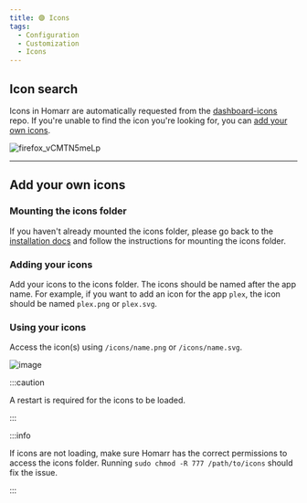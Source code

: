 ```yaml
---
title: 🟣 Icons
tags:
  - Configuration
  - Customization
  - Icons
---
```



## Icon search
Icons in Homarr are automatically requested from the [dashboard-icons](https://github.com/walkxcode/dashboard-icons) repo. If you're unable to find the icon you're looking for, you can [add your own icons](#add-your-own-icons).

![firefox_vCMTN5meLp](https://user-images.githubusercontent.com/71191962/170118033-a72ea587-4df0-43dd-8b7e-e0e7bae45dc6.gif)

---

## Add your own icons

### Mounting the icons folder
If you haven't already mounted the icons folder, please go back to the [installation docs](/docs/introduction/installation) and follow the instructions for mounting the icons folder.

### Adding your icons
Add your icons to the icons folder. The icons should be named after the app name. For example, if you want to add an icon for the app `plex`, the icon should be named `plex.png` or `plex.svg`.


### Using your icons
Access the icon(s) using `/icons/name.png` or `/icons/name.svg`.

![image](https://user-images.githubusercontent.com/71191962/170479159-5df02aa0-683a-44f2-bdcf-4f58585655dd.png)

:::caution

A restart is required for the icons to be loaded.

:::

:::info

If icons are not loading, make sure Homarr has the correct permissions to access the icons folder.
Running `sudo chmod -R 777 /path/to/icons` should fix the issue.

:::

